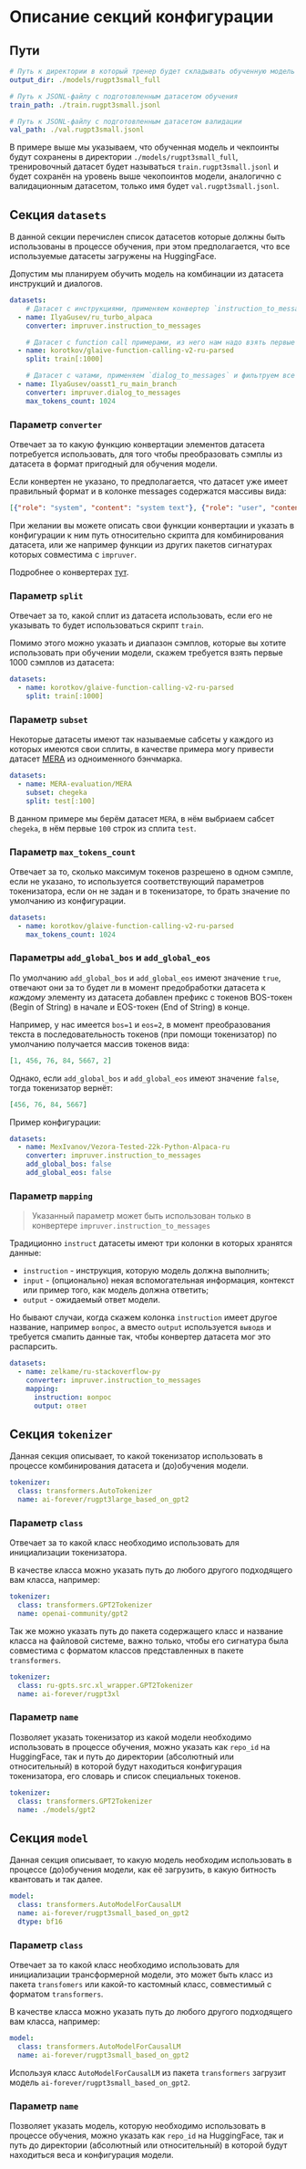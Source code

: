 # Описание секций конфигурации

## Пути

```yml
# Путь к директории в который тренер будет складывать обученную модель и промежуточные результаты
output_dir: ./models/rugpt3small_full

# Путь к JSONL-файлу с подготовленным датасетом обучения
train_path: ./train.rugpt3small.jsonl

# Путь к JSONL-файлу с подготовленным датасетом валидации
val_path: ./val.rugpt3small.jsonl
```

В примере выше мы указываем, что обученная модель и чекпоинты будут сохранены в директории `./models/rugpt3small_full`,
тренировочный датасет будет называться `train.rugpt3small.jsonl` и будет сохранён на уровень выше чекопоинтов модели,
аналогично с валидационным датасетом, только имя будет `val.rugpt3small.jsonl`.

## Секция `datasets`

В данной секции перечислен список датасетов которые должны быть использованы в процессе обучения, при этом
предполагается, что все используемые датасеты загружены на HuggingFace.

Допустим мы планируем обучить модель на комбинации из датасета инструкций и диалогов.

```yaml
datasets:
    # Датасет с инструкциями, применяем конвертер `instruction_to_messages` 
  - name: IlyaGusev/ru_turbo_alpaca
    converter: impruver.instruction_to_messages

    # Датасет с function call примерами, из него нам надо взять первые 1000 элементов сплита train
  - name: korotkov/glaive-function-calling-v2-ru-parsed
    split: train[:1000]

    # Датасет с чатами, применяем `dialog_to_messages` и фильтруем все чаты, количество токенов в которых меньше 1024 токенов
  - name: IlyaGusev/oasst1_ru_main_branch
    converter: impruver.dialog_to_messages
    max_tokens_count: 1024
```

### Параметр `converter`

Отвечает за то какую функцию конвертации элементов датасета потребуется использовать, для того
чтобы преобразовать сэмплы из датасета в формат пригодный для обучения модели.

Если конвертен не указано, то предполагается, что датасет уже имеет правильный формат и в колонке messages содержатся
массивы вида:

```json lines
[{"role": "system", "content": "system text"}, {"role": "user", "content": "user text"}, {"role": "assistant", "content": "assistant text"}]
```

При желании вы можете описать свои функции конвертации и указать в конфигурации к ним путь относительно скрипта для
комбинирования датасета, или же например функции из других пакетов сигнатурах которых совместима с `impruver`.

Подробнее о конвертерах [тут](./Конвертер).

### Параметр `split`

Отвечает за то, какой сплит из датасета использовать, если его не указывать то будет использоваться скрипт `train`.

Помимо этого можно указать и диапазон сэмплов, которые вы хотите использовать при обучении модели, скажем требуется
взять первые 1000 сэмплов из датасета:

```yml
datasets:
  - name: korotkov/glaive-function-calling-v2-ru-parsed
    split: train[:1000]
```

### Параметр `subset`

Некоторые датасеты имеют так называемые сабсеты у каждого из которых имеются свои сплиты, в качестве примера
могу привести датасет [MERA](https://huggingface.co/datasets/MERA-evaluation/MERA) из одноименного бэнчмарка.

```yml
datasets:
  - name: MERA-evaluation/MERA
    subset: chegeka
    split: test[:100]
```

В данном примере мы берём датасет `MERA`, в нём выбриаем сабсет `chegeka`, в нём первые `100` строк из сплита `test`.

### Параметр `max_tokens_count`

Отвечает за то, сколько максимум токенов разрешено в одном сэмпле, если не указано, то используется соответствующий
параметров токенизатора, если он не задан и в токенизаторе, то брать значение по умолчанию из конфигурации.

```yaml
datasets:
  - name: korotkov/glaive-function-calling-v2-ru-parsed
    max_tokens_count: 1024
```

### Параметры `add_global_bos` и `add_global_eos`  

По умолчанию `add_global_bos` и `add_global_eos` имеют значение `true`, отвечают они за то будет ли в момент
предобработки датасета к _каждому_ элементу из датасета добавлен префикс с токенов BOS-токен (Begin of String)
в начале и EOS-токен (End of String) в конце.

Например, у нас имеется `bos=1` и `eos=2`, в момент преобразования текста в последовательность токенов
(при помощи токенизатор) по умолчанию получается массив токенов вида:

```json
[1, 456, 76, 84, 5667, 2]
```

Однако, если `add_global_bos` и `add_global_eos` имеют значение `false`, тогда токенизатор вернёт:

```json
[456, 76, 84, 5667]
```

Пример конфигурации:

```yml
datasets:
  - name: MexIvanov/Vezora-Tested-22k-Python-Alpaca-ru
    converter: impruver.instruction_to_messages
    add_global_bos: false
    add_global_eos: false
```

### Параметр `mapping`

> Указанный параметр может быть использован только в конвертере `impruver.instruction_to_messages` 

Традиционно `instruct` датасеты имеют три колонки в которых хранятся данные:

* `instruction` - инструкция, которую модель должна выполнить;
* `input` - (опционально) некая вспомогательная информация, контекст или пример того, как модель должна ответить; 
* `output` - ожидаемый ответ модели.

Но бывают случаи, когда скажем колонка `instruction` имеет другое название, например `вопрос`, а вместо `output`
используется `выводв` и требуется смапить данные так, чтобы конвертер датасета мог это распарсить.

```yml
datasets:
  - name: zelkame/ru-stackoverflow-py
    converter: impruver.instruction_to_messages
    mapping:
      instruction: вопрос
      output: ответ
```

## Секция `tokenizer`

Данная секция описывает, то какой токенизатор использовать в процессе комбинирования датасета и (до)обучения модели.

```yaml
tokenizer:
  class: transformers.AutoTokenizer
  name: ai-forever/rugpt3large_based_on_gpt2
```

### Параметр `class`

Отвечает за то какой класс необходимо использовать для инициализации токенизатора.

В качестве класса можно указать путь до любого другого подходящего вам класса, например:

```yaml
tokenizer:
  class: transformers.GPT2Tokenizer
  name: openai-community/gpt2
```

Так же можно указать путь до пакета содержащего класс и название класса на файловой системе, важно только, чтобы его
сигнатура была совместима с форматом классов представленных в пакете `transformers`. 

```yaml
tokenizer:
  class: ru-gpts.src.xl_wrapper.GPT2Tokenizer
  name: ai-forever/rugpt3xl
```

### Параметр `name`

Позволяет указать токенизатор из какой модели необходимо использовать в процессе обучения, можно указать
как `repo_id` на HuggingFace, так и путь до директории (абсолютный или относительный) в которой будут находиться
конфигурация токенизатора, его словарь и список специальных токенов.

```yaml
tokenizer:
  class: transformers.GPT2Tokenizer
  name: ./models/gpt2
```

## Секция `model`

Данная секция описывает, то какую модель необходим использовать в процессе (до)обучения модели, как её загрузить,
в какую битность квантовать и так далее.

```yml
model:
  class: transformers.AutoModelForCausalLM
  name: ai-forever/rugpt3small_based_on_gpt2
  dtype: bf16
```

### Параметр `class`

Отвечает за то какой класс необходимо использовать для инициализации трансформерной модели, это может быть класс
из пакета `transfomers` или какой-то кастомный класс, совместимый с форматом `transformers`.

В качестве класса можно указать путь до любого другого подходящего вам класса, например:

```yaml
model:
  class: transformers.AutoModelForCausalLM
  name: ai-forever/rugpt3small_based_on_gpt2
```

Используя класс `AutoModelForCausalLM` из пакета `transformers` загрузит модель `ai-forever/rugpt3small_based_on_gpt2`.

### Параметр `name`

Позволяет указать модель, которую необходимо использовать в процессе обучения, можно указать
как `repo_id` на HuggingFace, так и путь до директории (абсолютный или относительный) в которой будут находиться
веса и конфигурация модели.
